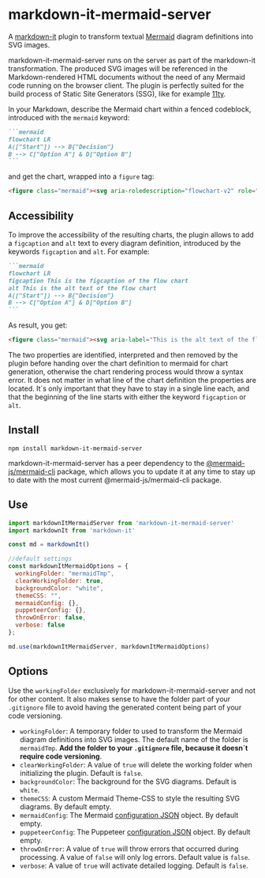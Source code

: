 # markdown-it-mermaid-server

A [markdown-it](https://github.com/markdown-it/markdown-it) plugin to transform textual [Mermaid](https://mermaid.js.org) diagram definitions into SVG images.

markdown-it-mermaid-server runs on the server as part of the markdown-it transformation. The produced SVG images will be referenced in the Markdown-rendered HTML documents without the need of any Mermaid code running on the browser client. The plugin is perfectly suited for the build process of Static Site Generators (SSG), like for example [11ty](https://www.11ty.dev).

In your Markdown, describe the Mermaid chart within a fenced codeblock, introduced with the `mermaid` keyword:

~~~markdown
```mermaid
flowchart LR
A(["Start"]) --> B{"Decision"}
B --> C["Option A"] & D["Option B"]
```
~~~

and get the chart, wrapped into a `figure` tag:

```html
<figure class="mermaid"><svg aria-roledescription="flowchart-v2" role="graphics-document document" viewBox="0 0 410.96875 174" id="mermaid-ttzhcnghnsgr"...></svg></figure>
```

## Accessibility

To improve the accessibility of the resulting charts, the plugin allows to add a `figcaption` and `alt` text to every diagram definition, introduced by the keywords `figcaption` and `alt`. For example:

~~~markdown
```mermaid
flowchart LR
figcaption This is the figcaption of the flow chart
alt This is the alt text of the flow chart
A(["Start"]) --> B{"Decision"}
B --> C["Option A"] & D["Option B"]
```
~~~

As result, you get:

```html
<figure class="mermaid"><svg aria-label="This is the alt text of the flow chart" aria-roledescription="flowchart-v2" role="graphics-document document" viewBox="0 0 410.96875 174" id="mermaid-ttzhcnghnsgr"...></svg><figcaption>This is the figcaption of the flow chart</figcaption></figure>
```

The two properties are identified, interpreted and then removed by the plugin before handing over the chart definition to mermaid for chart generation, otherwise the chart rendering process would throw a syntax error. It does not matter in what line of the chart definition the properties are located. It´s only important that they have to stay in a single line each, and that the beginning of the line starts with either the keyword `figcaption` or `alt`.

## Install

`npm install markdown-it-mermaid-server`

markdown-it-mermaid-server has a peer dependency to the [@mermaid-js/mermaid-cli](https://www.npmjs.com/package/@mermaid-js/mermaid-cli/) package, which allows you to update it at any time to stay up to date with the most current @mermaid-js/mermaid-cli package.

## Use

```js
import markdownItMermaidServer from 'markdown-it-mermaid-server'
import markdownIt from 'markdown-it'

const md = markdownIt()

//default settings
const markdownItMermaidOptions = {
  workingFolder: "mermaidTmp",
  clearWorkingFolder: true,
  backgroundColor: "white",
  themeCSS: "",
  mermaidConfig: {},
  puppeteerConfig: {},
  throwOnError: false,
  verbose: false
};

md.use(markdownItMermaidServer, markdownItMermaidOptions)
```

## Options

Use the `workingFolder` exclusively for markdown-it-mermaid-server and not for other content. It also makes sense to have the folder part of your `.gitignore` file to avoid having the generated content being part of your code versioning.

- `workingFolder`: A temporary folder to used to transform the Mermaid diagram definitions into SVG images. The default name of the folder is `mermaidTmp`. **Add the folder to your `.gitignore` file, because it doesn´t require code versioning**.
- `clearWorkingFolder`: A value of `true` will delete the working folder when initializing the plugin. Default is `false`.
- `backgroundColor`: The background for the SVG diagrams. Default is `white`.
- `themeCSS`: A custom Mermaid Theme-CSS to style the resulting SVG diagrams. By default empty.
- `mermaidConfig`: The Mermaid [configuration JSON](https://mermaid.js.org/config/schema-docs/config.html) object. By default empty.
- `puppeteerConfig`: The Puppeteer [configuration JSON](https://pptr.dev/guides/configuration) object. By default empty.
- `throwOnError`: A value of `true` will throw errors that occurred during processing. A value of `false` will only log errors. Default value is `false`.
- `verbose`: A value of `true` will activate detailed logging. Default is `false`.
